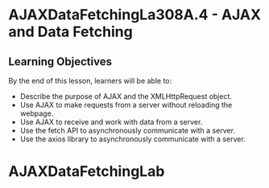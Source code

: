 # AJAXDataFetchingLa308A.4 - AJAX and Data Fetching

## Learning Objectives
By the end of this lesson, learners will be able to:

* Describe the purpose of AJAX and the XMLHttpRequest object.
* Use AJAX to make requests from a server without reloading the webpage.
* Use AJAX to receive and work with data from a server.
* Use the fetch API to asynchronously communicate with a server.
* Use the axios library to asynchronously communicate with a server.

# AJAXDataFetchingLab

